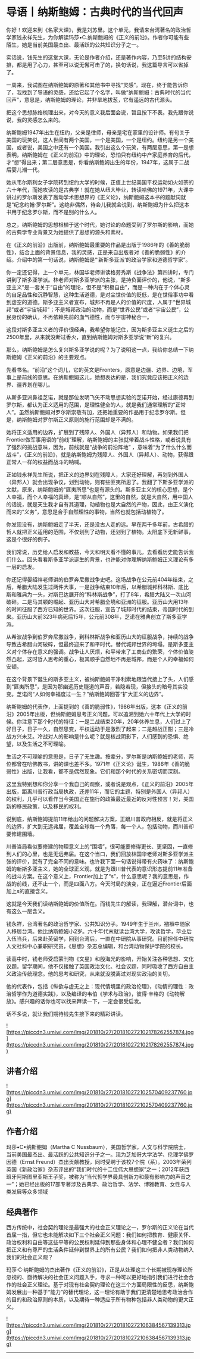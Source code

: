 # 导语丨纳斯鲍姆：古典时代的当代回声

你好！欢迎来到《名家大课》，我是刘苏里。这个单元，我请来台湾著名的政治哲学家钱永祥先生，为你解读玛莎•C.纳斯鲍姆的《正义的前沿》。作者你可能有些陌生，她是当前美国最杰出、最活跃的公共知识分子之一。

实话说，钱先生的这堂大课，无论是作者介绍，还是著作内容，乃至5讲的结构安排，都是用了心力，甚至可以说无懈可击了的，换句话说，我这篇导言可以省掉了。

一周来，我试图在纳斯鲍姆的原著和其他书中寻找“灵感”。现在，终于能告诉你了，我找到了导语的灵感，还给它起了个名字，叫做“纳斯鲍姆：古典时代的当代回声”，意思是，纳斯鲍姆的理论，并非旱地拔葱，它有遥远的古代源头。

把这个思想脉络梳理出来，对今天的意义我后面会说，暂且按下不表。我先跟你说说，我的灵感怎么来的。

纳斯鲍姆1947年出生在纽约，父亲是律师，母亲是宅在家里的设计师。有句关于美国的玩笑说，这人世间有两个美国，一个是美国，一个是纽约。纽约是另一个美国，或者说，美国之中还有一个美国。我引出这么个玩笑，有两层意思，第一是想表明，纳斯鲍姆在《正义的前沿》中的理论，恐怕只有纽约中产家庭养育的后代，才“想”得出来；第二层意思是，你看纳斯鲍姆出生的年份，1947年，这属于二战后婴儿潮一代。

她从韦尔斯利女子学院转到纽约大学的时候，正值上世纪美国平权运动如火如荼的六十年代，而她攻读的是古典学！就在她从纽大毕业，转读哈佛的1971年，大课中讲过的罗尔斯发表了轰动学术思想界的《正义论》，纳斯鲍姆这本书的题献词就是“纪念约翰·罗尔斯”。这绝非偶然，待会儿我就会说到，纳斯鲍姆为什么把这本书用于纪念罗尔斯，而不是别的什么人。

总之，纳斯鲍姆的思想根植于这个时代，她讨论的命题受到了罗尔斯的影响，而她的古典学专业背景又为她提供了思想的源头和素材。

在《正义的前沿》出版前，纳斯鲍姆最重要的作品是出版于1986年的《善的脆弱性》，结合上面的背景信息，我的灵感，正是来自出版者对《善的脆弱性》的介绍。介绍中的第一句话说，纳斯鲍姆是“‘新斯多亚派’的政治学家和道德哲学家”。

你一定还记得，上一个单元，林国华老师讲读格劳秀斯《战争法》第四讲时，专门讲到了斯多亚学派。林老师对斯多亚学派的主张，是持负面评价的，他说，“斯多亚主义”是一套关于“自由”的理论，但不是“积极自由”，而是一种内在于个体心灵的自足品性和沉静智慧，这种生活道德，是对尘世价值的贬低，是在世俗事功中看到虚空的道德。斯多亚主义者宣布，城邦不再是人的价值的尺度，人属于“世界城邦”或者“宇宙城邦”；不是城邦政治的动物，而是“世界公民”或者“宇宙公民”，公民身份的确认，不再依赖先前的血气德性，而与宇宙神秘合一。

这段对斯多亚主义者的评价很经典，我希望你能记住，因为斯多亚主义诞生之后的2500年里，从来就没断过香火，直到纳斯鲍姆对斯多亚学说“新”的复兴。

那么，纳斯鲍姆是怎么复兴斯多亚学说的呢？为了说明这一点，我给你总结一下纳斯鲍姆《正义的前沿》的主要观点。

先看书名。“前沿”这个词儿，它的英文是Fronters，原意是边疆、边界、边境，军事上是前线的意思。在纳斯鲍姆这儿，她想表达的是，我们究竟应该把正义的边界、疆界划在哪儿。

从斯多亚派鼻祖芝诺，就是那位发明飞矢不动思想实验的芝诺开始，经过康德再到罗尔斯，都认为正义适用的范围，是理性健全的人，就是我们通常理解的“正常人”。虽然纳斯鲍姆对罗尔斯崇敬有加，还把她重要的作品用于纪念罗尔斯。但是，纳斯鲍姆对罗尔斯正义原则的施行范围却是不满的。

她将正义适用的边界，扩展到了残障人、外国人（异邦人）和动物。如果我们把Frontier做军事用语的“前线”理解，纳斯鲍姆的主张就带着战斗性格，或者说具有了强烈的挑战意味，因为，前线就是“战争的前沿阵地” ，意味着“为了什么什么而战斗”，《正义的前沿》，就是纳斯鲍姆为残障人、外国人（异邦人）、动物，获得跟正常人一样的权益而战斗的呐喊。

正如钱永祥先生所说，把正义的边界划在残障人，大家还好理解，再划到外国人（异邦人）就会出现争议，划到动物，则有些匪夷所思了。我翻了下斯多亚学派的文献，原来，纳斯鲍姆的“匪夷所思”也是有源头的。斯多亚主义的核心思想，是个人幸福，而个人幸福的真谛，是“顺从自然”，这里的自然，就是大自然，用中国人的话说，就是天生我才自有其道理，动植物也是大自然的产物，因此，由正义演化而来的“义务”，意思是合乎自然理性的事物，当然也就包括动植物了。

你发现没有，纳斯鲍姆走了半天，还是没古人走的远。早在两千多年前，古希腊的哲人就把正义适用的范围，不仅划到了动物，还划到了植物。太阳底下无新鲜事，这是个很好的例子。

我们常说，历史给人启发和教益，今天和明天看不懂的事儿，去看看历史能告诉我们什么。回头看看斯多亚学派诞生的背景，也许能对你理解纳斯鲍姆正义理论有多一层的启发。

你还记得晏绍祥老师讲的伯罗奔尼撒战争史吧。这场战争在公元前404年结束，之后，希腊大陆发生过两件大事，一是战争结束10年后，以希腊城邦科林斯、底比斯和雅典为一头，对斯巴达展开的“科林斯战争”，打了8年，希腊大陆又一次山河破碎。二是马其顿的崛起、亚历山大对希腊全境和亚洲的征服。亚历山大用13年的时间征服了西方已知的世界。这次征服，宣告了城邦时代的结束，帝国时代的到来。亚历山大前323年病死后15年，公元前308年，芝诺在雅典创立了斯多亚学派。

从希波战争到伯罗奔尼撒战争，到科林斯战争和亚历山大的征服战争，持续的战争导致古希腊山河破碎，但最终迎来了和平时代。替代城邦世界的垮塌，是斯多亚主义对个体存在意义的强调。战争让人厌烦，和平带来了工商业的繁荣，个体价值陡然凸起，这时哲人思考的重心，极其顺乎自然地不再是城邦，而是个人的幸福如何安顿。

在这个背景下诞生的斯多亚主义，被纳斯鲍姆干净利索地跟当代接上了头，人们感到“匪夷所思”，是因为那幽远历史隧道的声音，若隐若现，但接头的暗号其实没变。芝诺问“人如何幸福度过一生？”纳斯鲍姆回答“扩大正义的边界”。

纳斯鲍姆的代表作，上面提到的《善的脆弱性》，1986年出版，这本《正义的前沿》2005年出版，但纳斯鲍姆思考正义问题，可以追溯到她六十年代上大学的时候。你注意下那个时代的特征：一是二战结束20年，20年休养生息，人们过上了好日子，日子一久，自然思变，平权运动于是激烈了起来；二是越战正酣；三是冷战方兴未艾。冷战对人的影响是什么呢？就是核战阴影下，人们感到的恐惧、绝望，以及生活之不可理喻。

生活之不可理喻的意思是，日子了无生趣。按辈分，罗尔斯是纳斯鲍姆的老师，两位都曾在哈佛教书，讲的课也差不多。1971年《正义论》诞生，1986年《善的脆弱性》出版，让我看，都不是偶然现象。它们和那个时代的关系密切而深刻。

这里我特别想和你分享一个我自己的观察，或者说是观点，《正义的前沿》2005年出版，距离川普行政当局执政，还差11年，而它的主题，特别是外国人（异邦人）的权利，几乎可以看作当今美国正在施行的政策最近最近的反对性预言！对，美国新的移民政策，以及移民的权利。

说到底，纳斯鲍姆提前11年给出的问题解决方案，正跟川普政府相反，就是将正义的边界，扩大到无远弗届，覆盖全球每一个角落，每一个人，包括动物，而川普却要修建围墙。

川普当局看似要修建的物理意义上的“围墙”，很可能要修得更长、更坚固，一直修到人们的心里，也是无远弗届。在这个当口，我们回放林国华老师对斯多亚学派主张的评价，就有了完全不同的意味。也许我下面一句话说得带有火药味了：纳斯鲍姆的新斯多亚主义，她的全球正义观，就是为跟川普代表的意识形态提前11年准备的战斗方案。在这个意义上，Frontier加上了“s”，什么意思呢？我的意思是，作战的前线，还不止一个，而是四面八方。今天时局的演变，正在逼近Frontier后面加上s的直接含义。

这就是今天我们读纳斯鲍姆的价值所在。而钱先生的解读，我理解，潜台词中，也有这么一层含义。

钱永祥，台湾著名的政治哲学家、公共知识分子。1949年生于兰州，襁褓中随家人移居台湾。他比纳斯鲍姆小2岁。六十年代末就读台湾大学，攻读哲学，毕业后入伍当兵，后来赴英留学，回到台湾后，一直在中研院从事研究。目前担任中研院人文社科中心兼职研究员，《思想》杂志总编辑，和台湾动物保护学院的校长。

读高中时，钱老师受启蒙刊物《文星》和殷海光的影响，开始关注各种思想、文化议题。留学期间，他不仅接触了英国政治文化、社会议题，同时吸收了西方自由主义政治传统理念。他的思考和研究，从来就没脱离过对现实政治的关切。

他的代表作，包括《纵欲与虚无之上：现代情境里的政治伦理》，《动情的理性：政治哲学作为道德实践》，以及编译的韦伯《学术与政治》，彼得·辛格的《动物解放》。感兴趣的话你也可以找来拜读一下，一定会很受启发。

话不多说，就让我们期待钱先生接下来的精彩讲读。

![https://piccdn3.umiwi.com/img/201810/27/201810272102178262557874.jpg](https://piccdn3.umiwi.com/img/201810/27/201810272102178262557874.jpg)

## 讲者介绍

![https://piccdn3.umiwi.com/img/201810/27/201810272102570409237760.jpg](https://piccdn3.umiwi.com/img/201810/27/201810272102570409237760.jpg)

## 作者介绍

玛莎•C•纳斯鲍姆（Martha C Nussbaum），美国哲学家，人文与科学院院士，当前美国最杰出、最活跃的公共知识分子之一。现为芝加哥大学法学、伦理学佛罗因德（Ernst Freund）杰出贡献教授，同时受聘于该校7个院（系）。2003年荣列英国《新政治家》杂志评出的“我们时代的十二位伟大思想家”之一；2012年获西班牙阿斯图里亚斯王子奖，被称为“当代哲学界最具创新力和最有影响力的声音之一”；她已经出版的17部专著涉及古典学、政治哲学、法学、博雅教育、女性与人类发展等众多领域

## 经典著作

西方传统中，社会契约理论是最强大的社会正义理论之一，罗尔斯的正义论在当代首屈一指，但它也未能解决如下三个社会正义问题：我们如何把教育、健康关怀、政治权利和自由等这些平等的公民权利延伸到那些身体和心理不健全者？我们如何把正义和有尊严的生活条件延伸到世界上的所有公民？我们如何把非人类动物纳入我们的社会正义观？ 

玛莎·C·纳斯鲍姆的杰出著作《正义的前沿》，正是从处理这三个长期被现存理论所忽视的、亟待解决的社会正义问题入手，寻求一种可以更好地指引我们进行社会合作的社会正义理论。基于对现有社会契约理论在这三个方面局限性的反思，纳斯鲍姆发展出一种基于“能力”的替代理论，这一理论有助于我们更清楚地思考政治合作的目的和政治原则的本质，以及期待一种适应于所有物种包括非人类动物的更大正义。

![https://piccdn3.umiwi.com/img/201810/27/201810272106384567139313.jpg](https://piccdn3.umiwi.com/img/201810/27/201810272106384567139313.jpg)

---
